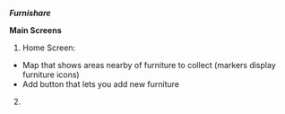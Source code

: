 ***Furnishare***

**Main Screens**

1. Home Screen: 
-  Map that shows areas nearby of furniture to collect (markers display furniture icons)
- Add button that lets you add new furniture 

2. 